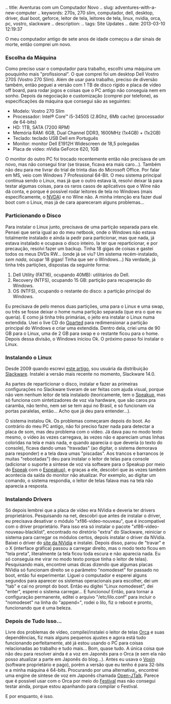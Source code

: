 .. title: Aventuras com um Computador Novo
.. slug: adventures-with-a-new-computer
.. keywords: 270s, 270 slim, computador, dell, desktop, driver, dual boot, geforce, leitor de tela, leitores de tela, linux, nvidia, orca, pc, vostro, slackware
.. description: 
.. tags: Site Updates
.. date: 2013-03-10 12:19:37

O meu computador antigo de sete anos de idade começou a dar sinais de morte, então comprei um novo.

### Escolha da Máquina ###

Como preciso usar o computador para trabalho, escolhi uma máquina um pouquinho mais "profissional". O que comprei foi um desktop Dell Vostro 270S (Vostro 270 Slim). Além de usar para trabalho, preciso de diversão também, então peguei a versão com 1 TB de disco rígido e placa de vídeo off board, para rodar jogos e coisas que o PC antigo não conseguia nem em sonho. Depois da negociação e customização (comprei por telefone), as especificações da máquina que consegui são as seguintes: <!--teaser_end-->

* Modelo: Vostro 270 Slim
* Processador: Intel® Core™ i5-3450S (2.8Ghz, 6Mb cache) (processador de 64-bits)
* HD: 1TB, SATA (7200 RPM)
* Memória RAM: 6GB, Dual Channel DDR3, 1600MHz (1x4GB) + (1x2GB)
* Teclado: teclado USB Dell em Português
* Monitor: monitor Dell E1912H Widescreen de 18,5 polegadas
* Placa de vídeo: nVidia GeForce 620, 1GB

O monitor do outro PC foi trocado recentemente então não precisava de um novo, mas não consegui tirar (se tirasse, ficava era mais caro...). Também não deu para me livrar do trial de trinta dias do Microsoft Office. Por falar em MS, veio com Windows 7 Professional 64-Bit. O meu sistema principal continua sendo o Linux, mas já que o outro estava lá, resolvi deixar lá para testar algumas coisas, para os raros casos de aplicativos que o Wine não dá conta, e porque é possível rodar leitores de tela no Windows (mais especificamente, o [NVDA][nvdahp]) e no Wine não. A minha intenção era fazer dual boot com o Linux, mas já de cara apareceram alguns problemas...

### Particionando o Disco ###

Para instalar o Linux junto, precisava de uma partição separada para ele. Pensei que seria igual ao do meu netbook, onde o Windows não estava totalmente instalado e ainda ia pedir para
particionar, mas que nada, já estava instalado e ocupava o disco inteiro. Ia ter que reparticionar, e por precaução, resolvi fazer um backup. Tinha 18 gigas de coisas e gastei todos os meus DVDs RW... (onde já se viu? Um sistema recém-instalado, *sem nada*, ocupar 18 gigas! Tinha que ser o Windows...) Na verdade, já tinha três partições, dispostas da seguinte forma:

1. Dell Utility (FAT16), ocupando 40MB): utilitários do Dell.
2. Recovery (NTFS), ocupando 15 GB: partição para recuperação do Windows.
3. OS (NTFS), ocupando o restante do disco: a partição principal do Windows.

Eu precisava de pelo menos duas partições, uma para o Linux e uma swap, ou três se fosse deixar o home numa partição separada (que era o que eu queria). E como já tinha três primárias, o jeito era instalar o Linux numa extendida. Usei o live CD do [Gparted][gpartedhp] para redimensionar a partição principal do Windows e criar uma extendida. Dentro dela, criei uma de 90 GB para o
Linux, uma de 2 GB para swap e o restante ficou para o home. Depois dessa divisão, o Windows iniciou Ok. O próximo passo foi instalar o Linux.

### Instalando o Linux ###

Desde 2009 quando escrevi [este artigo][slackware-a11y], sou usuária da distribuição [Slackware][slackhp]. Instalei a versão mais recente no momento, Slackware 14.0.

As partes de reparticionar o disco, instalar e fazer as primeiras configurações no Slackware tiveram de ser feitas com ajuda visual, porque não vem nenhum leitor de tela instalado (teoricamente, tem o [Speakup][speakuphp], mas só funciona com sintetizadores de voz via hardware, que são caros pra caramba, não tenho, nem sei se tem aqui no Brasil, e só funcionam via portas paralelas, então... Acho que já deu para entender...).

O sistema instalou Ok. Os problemas começaram depois do boot. Ao contrário do meu PC antigo, não foi preciso fazer nada para detectar
a placa de som, mas deu problema com o vídeo. Já dava pau no modo texto mesmo, o vídeo às vezes carregava, às vezes não e apareciam umas linhas coloridas na tela e mais nada, e quando aparecia o que deveria (o texto do console), ficava dando umas "travadas" (ao digitar, o sistema demorava para responder) e a tela dava umas "piscadas". Aos trancos e barrancos (e muitas "rebootadas") deu para instalar o leitor de telas para console (adicionar o suporte a síntese de voz via software para o Speakup  por meio do [Espeak][espeakhp] com o [Espeakup][espeakuphp]), e graças a ele, descobri que às vezes também acontecia da saída do monitor não atualizar. Por exemplo, ao digitar um comando, o sistema respondia, o leitor de telas falava mas na tela não aparecia a resposta.

### Instalando Drivers ###

Só depois lembrei que a placa de vídeo era NVidia e deveria ter drivers proprietários. Pesquisando na net, descobri que antes de instalar o driver, eu precisava desativar o módulo "xf86-video-nouveau", que é incompatível com o driver proprietário. Para isso era só instalar o pacote "xf86-video-nouveau-blacklist", encontrado no diretório "extra" do Slackware, reiniciar o sistema para carregar os módulos certos, depois instalar o driver da NVidia. Baixei o driver do [site da NVidia][nvdl] e instalei. Depois disso, parou de "travar" e o X (interface gráfica) passou a carregar direito, mas o modo texto ficou em "tela preta", literalmente (a tela ficou toda escura e não aparecia nada. Eu só conseguia me virar no modo texto porque tinha o leitor de telas). Pesquisando mais, encontrei umas dicas dizendo que algumas placas NVidia só funcionam direito se o parâmetro "nomodeset" for passado no boot, então fui experimentar. Liguei o computador e esperei alguns segundos para aparecer os sistemas operacionais para escolher, dei um "tab" e caí no prompt do boot. Então eu digitei "Linux nomodeset", dei "enter", esperei o sistema carregar... E funcionou! Então, para tornar a configuração permanente, editei o arquivo "/etc/lilo.conf" para incluir o "nomodeset" na linha do "append=", rodei o lilo, fiz o reboot e pronto, funcionando que é uma beleza.

### Depois de Tudo Isso... ###

Livre dos problemas de vídeo, compilei/instalei o leitor de telas [Orca][orcahp] e suas dependências, fiz mais alguns pequenos ajustes e agora está tudo funcionando perfeitamente, até já estou usando o PC para coisas relacionadas ao trabalho e tudo mais... Bom, quase tudo. A única coisa que não deu para resolver ainda é a voz em Japonês para o Orca (e sem ela não posso atualizar a parte em Japonês do blog...). Antes eu usava o [Voxin][voxinhp] (software proprietário e pago), porém a versão que eu tenho é para 32-bits e a minha máquina é 64-bits. Procurando por uma alternativa,, encontrei uma engine de síntese de voz em Japonês chamada [Open-JTalk][openjtalkhp]. Parece que é possível usar com o Orca por meio do [Festival][festivalhp] mas não consegui testar ainda, porque estou apanhando para compilar o Festival.

E por enquanto, é isso.

[nvdahp]: http://www.nvda-project.org/
[gpartedhp]: http://gparted.sourceforge.net/
[slackware-a11y]: /pt/blog/how-i-started-using-linux
[slackhp]: http://www.slackware.com/
[speakuphp]: http://www.linux-speakup.org/
[espeakhp]: http://espeak.sourceforge.net/
[espeakuphp]: https://github.com/williamh/espeakup
[nvdl]: http://www.nvidia.com.br/Download/index.aspx
[orcahp]: http://live.gnome.org/Orca
[voxinhp]: http://voxin.oralux.net/
[openjtalkhp]: http://open-jtalk.sourceforge.net/
[festivalhp]: http://www.cstr.ed.ac.uk/projects/festival/
